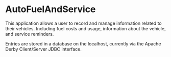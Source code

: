 # AutoFuelAndService

This application allows a user to record and manage information related to their vehicles. 
Including fuel costs and usage, information about the vehicle, and service reminders.

Entries are stored in a database on the localhost, currently via the Apache Derby Client/Server JDBC interface.
